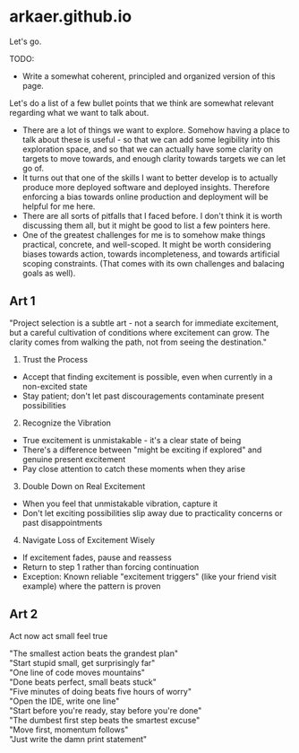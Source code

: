 # arkaer.github.io

Let's go.

TODO:
- Write a somewhat coherent, principled and organized version of this page.

Let's do a list of a few bullet points that we think are somewhat relevant regarding what we want to talk about.

- There are a lot of things we want to explore. Somehow having a place to talk about these is useful - so that we can add some legibility into this exploration space, and so that we can actually have some clarity on targets to move towards, and enough clarity towards targets we can let go of.
- It turns out that one of the skills I want to better develop is to actually produce more deployed software and deployed insights. Therefore enforcing a bias towards online production and deployment will be helpful for me here.
- There are all sorts of pitfalls that I faced before. I don't think it is worth discussing them all, but it might be good to list a few pointers here.
- One of the greatest challenges for me is to somehow make things practical, concrete, and well-scoped. It might be worth considering biases towards action, towards incompleteness, and towards artificial scoping constraints. (That comes with its own challenges and balacing goals as well).



## Art 1

 "Project selection is a subtle art - not a search for immediate excitement, but a careful cultivation of conditions where excitement can grow. The clarity comes from walking the path, not from seeing the destination."


1. Trust the Process
- Accept that finding excitement is possible, even when currently in a non-excited state
- Stay patient; don't let past discouragements contaminate present possibilities

2. Recognize the Vibration
- True excitement is unmistakable - it's a clear state of being
- There's a difference between "might be exciting if explored" and genuine present excitement
- Pay close attention to catch these moments when they arise

3. Double Down on Real Excitement
- When you feel that unmistakable vibration, capture it
- Don't let exciting possibilities slip away due to practicality concerns or past disappointments

4. Navigate Loss of Excitement Wisely
- If excitement fades, pause and reassess
- Return to step 1 rather than forcing continuation
- Exception: Known reliable "excitement triggers" (like your friend visit example) where the pattern is proven

## Art 2

Act now act small feel true



"The smallest action beats the grandest plan"  
"Start stupid small, get surprisingly far"  
"One line of code moves mountains"  
"Done beats perfect, small beats stuck"  
"Five minutes of doing beats five hours of worry"  
"Open the IDE, write one line"  
"Start before you're ready, stay before you're done"  
"The dumbest first step beats the smartest excuse"  
"Move first, momentum follows"  
"Just write the damn print statement"